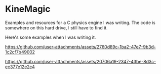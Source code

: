 # KineMagic
Examples and resources for a C physics engine I was writing.
The code is somewhere on this hard drive, I still have to find it.

Here's some examples when I was writing it.



https://github.com/user-attachments/assets/2760d89c-1ba2-47e7-9b3d-1c2cf7b49002





https://github.com/user-attachments/assets/20706a19-2347-43be-8d3c-ec377e12e2c4

